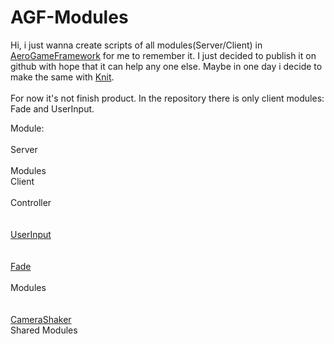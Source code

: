 # AGF-Modules
Hi, i just wanna create scripts of all modules(Server/Client) in [AeroGameFramework](https://github.com/Sleitnick/AeroGameFramework) for me to remember it. I just decided to publish it on github with hope that it can help any one else. Maybe in one day i decide to make the same with [Knit](https://github.com/Sleitnick/Knit).
<br /><br />
For now it's not finish product. In the repository there is only client modules: Fade and UserInput.
<br />

Module: <br />
    <br />Server
        <br /><br />Modules
    <br />Client
        <br /><br />Controller
            <br /><br /><br />[UserInput](https://github.com/Filimon4/AGF-Modules/blob/main/src/Client/Controllers/UserInputTestController.lua)
            <br /><br /><br />[Fade](https://github.com/Filimon4/AGF-Modules/blob/main/src/Client/Controllers/FadeTestController.lua)
        <br /><br />Modules
            <br /><br /><br />[CameraShaker](https://github.com/Filimon4/AGF-Modules/blob/main/src/Client/Controllers/CameraShakerTestController.lua)
    <br />Shared Modules